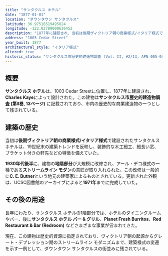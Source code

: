 ```yaml
---
title: "サンタクルス ホテル"
date: "1877-01-01"
location: "ダウンタウン サンタクルス"
latitude: 36.97516519495824
longitude: -122.02789000636452
description: "1877年に建設され、当初は後期ヴィクトリア朝の商業様式/イタリア様式で設計されていた。1930年代に地階部分がストリームライン モダンの要素を取り入れた改修が行われた。"
address: "1003 Cedar Street"
year_built: 1877
architectural_style: "イタリア様式"
altered: true
historic_status: "サンタクルス市歴史的建造物調査 (Vol. II, #2/13, APN 005-047-09)"
---
```


## 概要

**サンタクルス ホテル**は、1003 Cedar Streetに位置し、1877年に建設され、**Charles Kaye**によって設計された。この建物は**サンタクルス市歴史的建造物調査 (第II巻, 13ページ)** に記載されており、市内の歴史的な商業建造物の一つとして残されている。

## 建築の歴史

当初は**後期ヴィクトリア朝の商業様式/イタリア様式**で建設されたサンタクルス ホテルは、19世紀末の建築トレンドを反映し、装飾的な木工細工、細長い窓、ブラケット付きの軒先などの特徴を備えていた。

**1930年代後半**に、建物の**地階部分**が大規模に改修され、アール・デコ様式の一種である**ストリームライン モダン**の意匠が取り入れられた。この改修は一般的に**C. E. Butner**という地元の建築家によるものとされている。更新された外観は、UCSC図書館のアーカイブによると**1971年**までに完成していた。

## その後の用途

長年にわたり、サンタクルス ホテルの1階部分では、ホテルのダイニングルームやバー、後に**サンタクルス ホテル バー & グリル**、**Planet Fresh Burritos**、**Red Restaurant & Bar (Redroom)** などさまざまな事業が営まれてきた。

現在、この建物は歴史的資源に指定されており、ヴィクトリア朝の起源からグレート・デプレッション期のストリームライン モダニズムまで、建築様式の変遷を示す一例として、ダウンタウン サンタクルスの街並みに残されている。